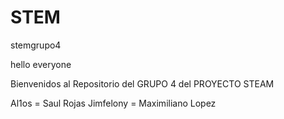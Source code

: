 # STEM
stemgrupo4


hello everyone

Bienvenidos al Repositorio del GRUPO 4 del PROYECTO STEAM 

Al1os = Saul Rojas
Jimfelony = Maximiliano Lopez
